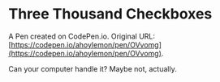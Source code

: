 # Three Thousand Checkboxes

A Pen created on CodePen.io. Original URL: [https://codepen.io/ahoylemon/pen/OVvomg](https://codepen.io/ahoylemon/pen/OVvomg).

Can your computer handle it? Maybe not, actually.